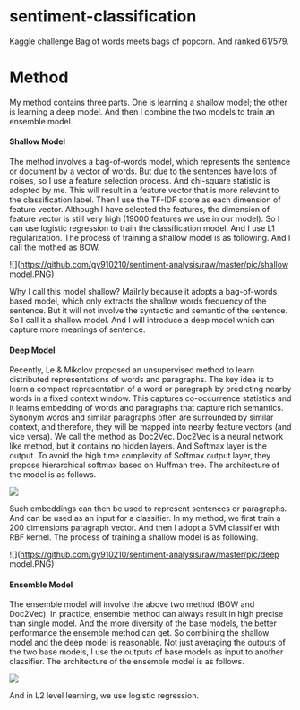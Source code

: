 # sentiment-classification
Kaggle challenge Bag of words meets bags of popcorn. And ranked 61/579.

# Method
My method contains three parts. One is learning a shallow model; the other is learning a deep model. And then I combine the two models to train an ensemble model. 

#### Shallow Model
The method involves a bag-of-words model, which represents the sentence or document by a vector of words. But due to the sentences have lots of noises, so I use a feature selection process. And chi-square statistic is adopted by me. This will result in a feature vector that is more relevant to the classification label. Then I use the TF-IDF score as each dimension of feature vector. Although I have selected the features, the dimension of feature vector is still very high (19000 features we use in our model). So I can use logistic regression to train the classification model. And I use L1 regularization. The process of training a shallow model is as following. And I call the mothed as BOW.

![](https://github.com/gy910210/sentiment-analysis/raw/master/pic/shallow model.PNG)

Why I call this model shallow? MaiInly because it adopts a bag-of-words based model, which only extracts the shallow words frequency of the sentence. But it will not involve the syntactic and semantic of the sentence. So I call it a shallow model. And I will introduce a deep model which can capture more meanings of sentence.

#### Deep Model
Recently, Le & Mikolov proposed an unsupervised method to learn distributed representations of words and paragraphs. The key idea is to learn a compact representation of a word or paragraph by predicting nearby words in a fixed context window. This captures co-occurrence statistics and it learns embedding of words and paragraphs that capture rich semantics. Synonym words and similar paragraphs often are surrounded by similar context, and therefore, they will be mapped into nearby feature vectors (and vice versa). We call the method as Doc2Vec. Doc2Vec is a neural network like method, but it contains no hidden layers. And Softmax layer is the output. To avoid the high time complexity of Softmax output layer, they propose hierarchical softmax based on Huffman tree. The architecture of the model is as follows.

![](https://github.com/gy910210/sentiment-analysis/raw/master/pic/doc2vec.PNG)

Such embeddings can then be used to represent sentences or paragraphs. And can be used as an input for a classifier. In my method, we first train a 200 dimensions paragraph vector. And then I adopt a SVM classifier with RBF kernel.
The process of training a shallow model is as following.

![](https://github.com/gy910210/sentiment-analysis/raw/master/pic/deep model.PNG)

#### Ensemble Model
The ensemble model will involve the above two method (BOW and Doc2Vec). In practice, ensemble method can always result in high precise than single model. And the more diversity of the base models, the better performance the ensemble method can get. So combining the shallow model and the deep model is reasonable. Not just averaging the outputs of the two base models, I use the outputs of base models as input to another classifier. The architecture of the ensemble model is as follows.

![](https://github.com/gy910210/sentiment-analysis/raw/master/pic/ensemble.PNG)

And in L2 level learning, we use logistic regression.


